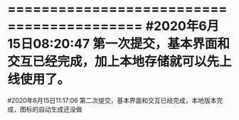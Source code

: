 ==========================================
#2020年6月15日08:20:47
第一次提交，基本界面和交互已经完成，加上本地存储就可以先上线使用了。
==========================================
#2020年6月15日11:17:06
第二次提交，基本界面和交互已经完成，本地版本完成，图标的自动生成还没做